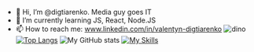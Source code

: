 
- 👋 Hi, I’m @digtiarenko. Media guy goes IT
- 🌱 I’m currently learning JS, React, Node.JS
- 📫 How to reach me: www.linkedin.com/in/valentyn-digtiarenko
![dino](https://user-images.githubusercontent.com/69214792/198691000-3614bc4d-b35c-4e8b-845f-ed8aadf506f2.gif)
[![Top Langs](https://github-readme-stats.vercel.app/api/top-langs/?username=anuraghazra&layout=compact)](https://github.com/anuraghazra/github-readme-stats)
![My GitHub stats](https://github-readme-stats.vercel.app/api?username=digtiarenko&show_icons=true&theme=transparent)
[![My Skills](https://skillicons.dev/icons?i=git,heroku,css,html,sass,js,ts,styledcomponents,react,redux,mongodb,nodejs,netlify,firebase,figma&theme=dark)](https://skillicons.dev)
